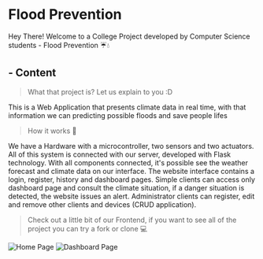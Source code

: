 # Flood Prevention
Hey There! Welcome to a College Project developed by Computer Science students - Flood Prevention ☔💧

## - Content 
> What that project is? Let us explain to you :D

This is a Web Application that presents climate data in real time, with that information we can predicting possible floods and save people lifes

> How it works 🤔

We have a Hardware with a microcontroller, two sensors and two actuators. All of this system is connected with our server, developed with Flask technology. With all components connected, it's possible see the weather forecast and climate data on our interface.
The website interface contains a login, register, history and dashboard pages. Simple clients can access only dashboard page and consult the climate situation, if a danger situation is detected, the website issues an alert. Administrator clients can register, edit and remove other clients and devices (CRUD application).

> Check out a little bit of our Frontend, if you want to see all of the project you can try a fork or clone 💻

![Home Page](https://media.licdn.com/dms/image/v2/D4D22AQFDB1yu7QCoxQ/feedshare-shrink_2048_1536/feedshare-shrink_2048_1536/0/1718668700589?e=1736380800&v=beta&t=rrEm3y-n9iyC4ijbQeX57POUEEdssPIVN6QjiEmG004)
![Dashboard Page](https://media.licdn.com/dms/image/v2/D4D22AQHfN_c6WVhwYA/feedshare-shrink_2048_1536/feedshare-shrink_2048_1536/0/1718668700966?e=1736380800&v=beta&t=IPAVj1O2vEXChi8EyGcJUe-Iy1RYLMgbdPeJ9oLeCLk)
